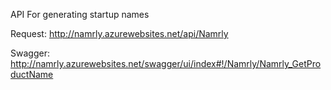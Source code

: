 API For generating startup names

Request:
http://namrly.azurewebsites.net/api/Namrly

Swagger:
http://namrly.azurewebsites.net/swagger/ui/index#!/Namrly/Namrly_GetProductName
